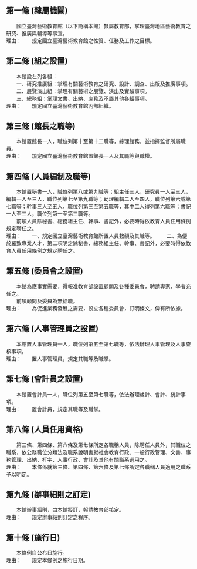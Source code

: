 第一條 (隸屬機關)
-----------------
　　國立臺灣藝術教育館（以下簡稱本館）隸屬教育部，掌理臺灣地區藝術教育之研究、推廣與輔導等事宜。  
理由：　　規定國立臺灣藝術教育館之性質、任務及工作之目標。

第二條 (組之設置)
-----------------
　　本館設左列各組：  
　　一、研究推廣組：掌理有關藝術教育之研究、設計、調查、出版及推廣事項。  
　　二、展覽演出組：掌理有關藝術之展覽、演出及實驗事項。  
　　三、總務組：掌理文書、出納、庶務及不屬其他各組事項。  
理由：　　規定國立臺灣藝術教育館內部組織。

第三條 (館長之職等)
-------------------
　　本館置館長一人，職位列第十至第十二職等，綜理館務，並指揮監督所屬職員。  
理由：　　規定國立臺灣藝術教育館置館長一人及其職等與職權。

第四條 (人員編制及職等)
-----------------------
　　本館置秘書一人，職位列第八或第九職等；組主任三人，研究員一人至三人，編輯一人至三人，職位列第七至第九職等；助理編輯二人至四人，職位列第六或第七職等；幹事三人至五人，職位列第三至第五職等，其中二人得列第六職等；書記一人至三人，職位列第一至第三職等。  
　　前項人員除秘書、總務組主任、幹事、書記外，必要時得依教育人員任用條例規定聘任之。  
理由：　　一、規定國立臺灣藝術教育館所置人員數額及其職等。
　　二、為便於羅致專業人才，第二項明定除秘書、總務組主任、幹事、書記外，必要時得依教育人員任用條例之規定聘任之。

第五條 (委員會之設置)
---------------------
　　本館為應事實需要，得報准教育部設置顧問及各種委員會，聘請專家、學者充任之。  
　　前項顧問及委員為無給職。  
理由：　　為促進業務發展之需要，設立各種委員會，訂明條文，俾有所依據。

第六條 (人事管理員之設置)
-------------------------
　　本館置人事管理員一人，職位列第五至第七職等，依法辦理人事管理及人事查核事項。  
理由：　　置人事管理員，規定其職等及職掌。

第七條 (會計員之設置)
---------------------
　　本館置會計員一人，職位列第五至第七職等，依法辦理歲計、會計、統計事項。  
理由：　　置會計員，規定其職等及職掌。

第八條 (人員任用資格)
---------------------
　　第三條、第四條、第六條及第七條所定各職稱人員，除聘任人員外，其職位之職系，依公務職位分類法及職系說明書就社會教育行政、一般行政管理、文書、事務管理、出納、打字、人事行政、會計及其他有關職系選用之。  
理由：　　本條係就第三條、第四條、第六條及第七條所定各職稱人員適用之職系予以明定。

第九條 (辦事細則之訂定)
-----------------------
　　本館辦事細則，由本館擬訂，報請教育部核定。  
理由：　　規定辦事細則訂定之程序。

第十條 (施行日)
---------------
　　本條例自公布日施行。  
理由：　　規定本條例之施行日期。